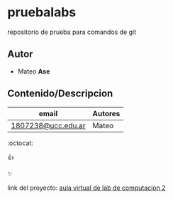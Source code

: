 # pruebalabs
repositorio de prueba para comandos de git

## Autor
* Mateo **Ase**

## Contenido/Descripcion

| email | Autores|
|-------|--------|
|1807238@ucc.edu.ar|Mateo|

:octocat:

:+1:

:sparkles:

link del proyecto: [aula virtual de lab de computacion 2](https://campusvirtual.ucc.edu.ar/course/view.php?id=6694)